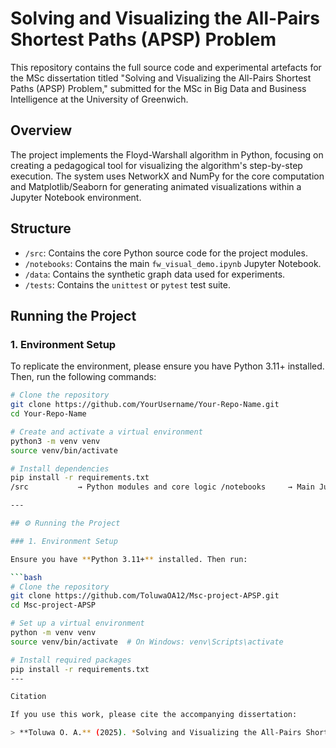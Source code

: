 # Solving and Visualizing the All-Pairs Shortest Paths (APSP) Problem

This repository contains the full source code and experimental artefacts for the MSc dissertation titled "Solving and Visualizing the All-Pairs Shortest Paths (APSP) Problem," submitted for the MSc in Big Data and Business Intelligence at the University of Greenwich.

## Overview

The project implements the Floyd-Warshall algorithm in Python, focusing on creating a pedagogical tool for visualizing the algorithm's step-by-step execution. The system uses NetworkX and NumPy for the core computation and Matplotlib/Seaborn for generating animated visualizations within a Jupyter Notebook environment.

## Structure

- `/src`: Contains the core Python source code for the project modules.
- `/notebooks`: Contains the main `fw_visual_demo.ipynb` Jupyter Notebook.
- `/data`: Contains the synthetic graph data used for experiments.
- `/tests`: Contains the `unittest` or `pytest` test suite.

## Running the Project

### 1. Environment Setup

To replicate the environment, please ensure you have Python 3.11+ installed. Then, run the following commands:

```bash
# Clone the repository
git clone https://github.com/YourUsername/Your-Repo-Name.git
cd Your-Repo-Name

# Create and activate a virtual environment
python3 -m venv venv
source venv/bin/activate

# Install dependencies
pip install -r requirements.txt
/src           → Python modules and core logic /notebooks     → Main Jupyter notebook (fw_visual_demo.ipynb) /data          → Sample graph data for experiments /tests         → Unit tests (if any)

---

## ⚙️ Running the Project

### 1. Environment Setup

Ensure you have **Python 3.11+** installed. Then run:

```bash
# Clone the repository
git clone https://github.com/ToluwaOA12/Msc-project-APSP.git
cd Msc-project-APSP

# Set up a virtual environment
python -m venv venv
source venv/bin/activate  # On Windows: venv\Scripts\activate

# Install required packages
pip install -r requirements.txt
---

Citation

If you use this work, please cite the accompanying dissertation:

> **Toluwa O. A.** (2025). *Solving and Visualizing the All-Pairs Shortest Paths (APSP) Problem*. MSc Dissertation, Big Data and Business Intelligence, University of Greenwich.
